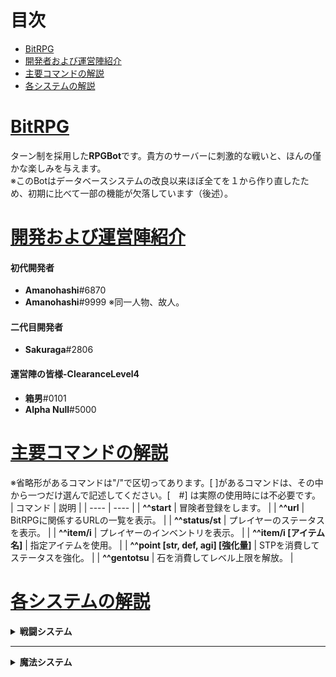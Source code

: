 # 目次
 - [BitRPG](#one)
 - [開発者および運営陣紹介](#two)
 - [主要コマンドの解説](#three)
 - [各システムの解説](#four)
# [BitRPG](#one)
ターン制を採用した**RPGBot**です。貴方のサーバーに刺激的な戦いと、ほんの僅かな楽しみを与えます。  
※このBotはデータベースシステムの改良以来ほぼ全てを１から作り直したため、初期に比べて一部の機能が欠落しています（後述）。 
# [開発および運営陣紹介](#two)
#### 初代開発者
* **Amanohashi**#6870
* **Amanohashi**#9999 ※同一人物、故人。
#### 二代目開発者
* **Sakuraga**#2806
#### 運営陣の皆様-ClearanceLevel4
* **箱男**#0101
* **Alpha Null**#5000
# [主要コマンドの解説](#three)
※省略形があるコマンドは"/"で区切ってあります。[ ]があるコマンドは、その中から一つだけ選んで記述してください。[　#] は実際の使用時には不必要です。  
|  コマンド  |  説明  |
| ---- | ---- |
|  **\^\^start**  |  冒険者登録をします。  |
|  **\^\^url**  |  BitRPGに関係するURLの一覧を表示。  |
|  **\^\^status/st**  |  プレイヤーのステータスを表示。  |
|  **\^\^item/i**  |  プレイヤーのインベントリを表示。  |
|  **\^\^item/i [アイテム名]**  |  指定アイテムを使用。  |
|  **^^point [str, def, agi] [強化量]**  |  STPを消費してステータスを強化。  |
|  **\^\^gentotsu**  |  石を消費してレベル上限を解放。  |
# [各システムの解説](#four)
<details>
<summary>
<strong>戦闘システム</strong>
</summary>
&emsp;BitRPGを導入すると、各チャンネルにモンスターが出現します。全チャンネルに共通で初期1Lvです。一体倒すごとに1Lvずつ上昇していきます。また、特定の条件下で、通常よりも強かったり、経験値量が多いモンスターが出現します。
&emsp;
<details>
<summary>
<strong>各モンスターと性能、効果の違い</strong>
</summary>
<table>
<tbody>
<tr>
	<th></th>
	<th>出現条件</th>
	<th>性能比</th>
	<th>特殊効果</th>
</tr>
<tr>
	<td>Elite</td>
	<td>敵のレベルが10の倍数</td>
	<td>ステータスが通常敵の150%</td>
	<td>経験値が通常敵の150%</td>
</tr>
<tr>
	<td>Catastrophe</td>
	<td>敵のレベルが100の倍数</td>
	<td>ステータスが通常敵の200%</td>
	<td>経験値が通常敵の500%</td>
</tr>
<tr>
	<td>WorldEnd</td>
	<td>敵のレベルが1000の倍数</td>
	<td>通常敵の500%の性能</td>
	<td>験値が通常敵の10000%</td>
</tr>
<tr>
	<td>UltraRare</td>
	<td>0.1%をひきあてる</td>
	<td>なし</td>
	<td>経験値が通常敵の10000%</td>
</tr>		
</tbody>
</table>
</details>
&emsp;BitRPGではターン制を戦闘システムに採用しています。各ターンには先手後手の概念が存在しています。一般的にはモンスターとプレイヤーのAGIを比較し、優っているほうが先手です。<br>&emsp;攻撃をした時、モンスターとプレイヤーは共に一定の確率で通常よりも高いダメージ値を叩き出します。これはわかりやすくいうとクリティカルの概念です。ダメージの上昇量には<strong>強・超・極</strong>と段階があります。
&emsp;
<details>
<summary>
<strong>各確率とダメージ倍率</strong>
</summary>
<table>
<tbody>
<tr>
	<th></th>
	<th>発動確率</th>
	<th>強化割合</th>
</tr>
<tr>
	<td>強ダメージ</td>
	<td>15%</td>
	<td>+50%</td>
</tr>
<tr>
	<td>超ダメージ</td>
	<td>10%</td>
	<td>+100%</td>
</tr>
<tr>
	<td>極ダメージ</td>
	<td>5%</td>
	<td>+200%</td>
</tr>
</tbody>
</table>
</details>
</details>
</details>
<hr>
<details>
<summary>
<strong>魔法システム</strong>
</summary>
&emsp;BitRPGには魔法が存在します。冒険者登録時に習得する魔法の領域を選択します。また、魔法を使うと修練度というパラメータが上昇し、一定量に達する事で新たな魔法の習得、全て習得している場合魔法の強化が行われます。
<details>
<summary>
<strong>魔法領域一覧</strong>
</summary>
<table>
<tbody>
<tr>
	<th>ID:名前</th>
	<th>特徴</th>
</tr>
<tr>
	<td>1:Wolf</td>
	<td>火力特化の魔法を覚え、最終的に常時火力超上昇や超火力攻撃魔法を習得します。</td>
</tr>
<tr>
	<td>2:Armadillo</td>
	<td>防御特化の魔法を覚え、序盤から高い生存能力を持ち、最終的にはほぼ不死身&HP減少割合に応じた火力上昇などを習得します。</td>
</tr>
<tr>
	<td>3:Orca</td>
	<td>テクニカル特化の魔法を覚え、自他含む強力なバフ、敵を行動不能にするバッドバフなどを使えるようになり、また条件次第ではWorlやArmadilloと異色ない火力、防御力を誇ります。</td>
</tr>
<tr>
	<td>0:Amanohashi</td>
	<td>？？？(この魔法領域は所属できません。)</td>
</tr>		
</tbody>
</table>
</details>
&emsp;魔法領域は一度選択すると、^^startで再登録する、BitCashギフトカードで1500円支払う事でしか変更出来ません。課金した場合、それまでの経験値やレベル、魔法修練度を引き継ぐ事が出来ますが^^startでの再登録はその限りではありませんただ流石に1500円は正直高すぎると開発者も頭を悩ませていますがギフトカードの最低金額がそれだったので苦渋の決断です。申し訳なさすぎるのでそのほかにも限定アイテムや権利など、得点を盛りつけます許じで下ざい゛。
</details>
